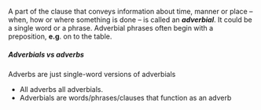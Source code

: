 A part of the clause that conveys information about time, manner or place – when, how or where something is done – is called an _**adverbial**_. It could be a single word or a phrase. Adverbial phrases often begin with a preposition, **e.g**. on to the table.

##### Adverbials vs adverbs
Adverbs are just single-word versions of adverbials
- All adverbs all adverbials. 
- Adverbials are words/phrases/clauses that function as an adverb

